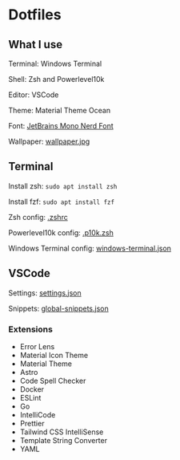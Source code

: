 # Dotfiles

## What I use

Terminal: Windows Terminal

Shell: Zsh and Powerlevel10k

Editor: VSCode

Theme: Material Theme Ocean

Font: [JetBrains Mono Nerd Font](https://github.com/ryanoasis/nerd-fonts/tree/master/patched-fonts/JetBrainsMono)

Wallpaper: [wallpaper.jpg](https://github.com/MaximilianHagelstam/vscode-settings/blob/main/global/wallpaper.jpg)

## Terminal

Install zsh: `sudo apt install zsh`

Install fzf: `sudo apt install fzf`

Zsh config: [.zshrc](https://github.com/MaximilianHagelstam/vscode-settings/blob/main/.zshrc)

Powerlevel10k config: [.p10k.zsh](https://github.com/MaximilianHagelstam/vscode-settings/blob/main/.p10k.zsh)

Windows Terminal config: [windows-terminal.json](https://github.com/MaximilianHagelstam/vscode-settings/blob/main/windows-terminal.json)

## VSCode

Settings: [settings.json](https://github.com/MaximilianHagelstam/vscode-settings/blob/main/settings.json)

Snippets: [global-snippets.json](https://github.com/MaximilianHagelstam/vscode-settings/blob/main/global-snippets.json)

### Extensions

- Error Lens
- Material Icon Theme
- Material Theme
- Astro
- Code Spell Checker
- Docker
- ESLint
- Go
- IntelliCode
- Prettier
- Tailwind CSS IntelliSense
- Template String Converter
- YAML
